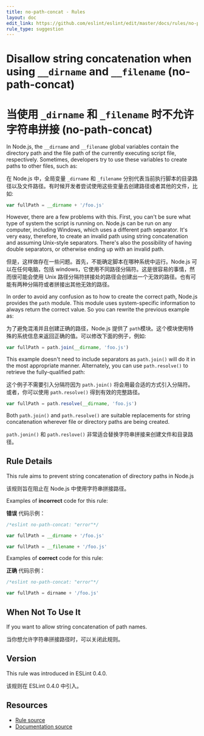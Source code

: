 ```yaml
---
title: no-path-concat - Rules
layout: doc
edit_link: https://github.com/eslint/eslint/edit/master/docs/rules/no-path-concat.md
rule_type: suggestion
---
```


<!-- Note: No pull requests accepted for this file. See README.md in the root directory for details. -->

# Disallow string concatenation when using `__dirname` and `__filename` (no-path-concat)

# 当使用 `_dirname` 和 `_filename` 时不允许字符串拼接 (no-path-concat)

In Node.js, the `__dirname` and `__filename` global variables contain the directory path and the file path of the currently executing script file, respectively. Sometimes, developers try to use these variables to create paths to other files, such as:

在 Node.js 中，全局变量 `_dirname` 和 `_filename` 分别代表当前执行脚本的目录路径以及文件路径。有时候开发者尝试使用这些变量去创建路径或者其他的文件，比如:

```js
var fullPath = __dirname + '/foo.js'
```

However, there are a few problems with this. First, you can't be sure what type of system the script is running on. Node.js can be run on any computer, including Windows, which uses a different path separator. It's very easy, therefore, to create an invalid path using string concatenation and assuming Unix-style separators. There's also the possibility of having double separators, or otherwise ending up with an invalid path.

但是，这样做存在一些问题。首先，不能确定脚本在哪种系统中运行。Node.js 可以在任何电脑，包括 windows，它使用不同路径分隔符。这是很容易的事情，然而很可能会使用 Unix 路径分隔符拼接处的路径会创建出一个无效的路径。也有可能有两种分隔符或者拼接出其他无效的路径。

In order to avoid any confusion as to how to create the correct path, Node.js provides the `path` module. This module uses system-specific information to always return the correct value. So you can rewrite the previous example as:

为了避免混淆并且创建正确的路径，Node.js 提供了 `path`模块。这个模块使用特殊的系统信息来返回正确的值。可以修改下面的例子，例如:

```js
var fullPath = path.join(__dirname, 'foo.js')
```

This example doesn't need to include separators as `path.join()` will do it in the most appropriate manner. Alternately, you can use `path.resolve()` to retrieve the fully-qualified path:

这个例子不需要引入分隔符因为 `path.join()` 将会用最合适的方式引入分隔符。或者，你可以使用 `path.resolve()` 得到有效的完整路径。

```js
var fullPath = path.resolve(__dirname, 'foo.js')
```

Both `path.join()` and `path.resolve()` are suitable replacements for string concatenation wherever file or directory paths are being created.

`path.jonin()` 和 `path.reslove()` 非常适合替换字符串拼接来创建文件和目录路径。

## Rule Details

This rule aims to prevent string concatenation of directory paths in Node.js

该规则旨在阻止在 Node.js 中使用字符串拼接路径。

Examples of **incorrect** code for this rule:

**错误** 代码示例：

```js
/*eslint no-path-concat: "error"*/

var fullPath = __dirname + '/foo.js'

var fullPath = __filename + '/foo.js'
```

Examples of **correct** code for this rule:

**正确** 代码示例：

```js
/*eslint no-path-concat: "error"*/

var fullPath = dirname + '/foo.js'
```

## When Not To Use It

If you want to allow string concatenation of path names.

当你想允许字符串拼接路径时，可以关闭此规则。

## Version

This rule was introduced in ESLint 0.4.0.

该规则在 ESLint 0.4.0 中引入。

## Resources

- [Rule source](https://github.com/eslint/eslint/tree/master/lib/rules/no-path-concat.js)
- [Documentation source](https://github.com/eslint/eslint/tree/master/docs/rules/no-path-concat.md)
